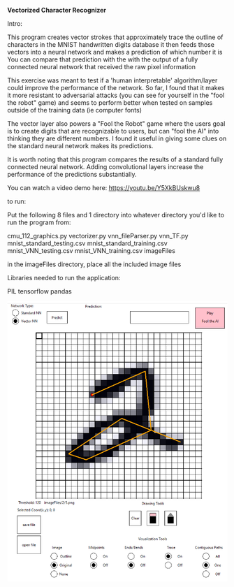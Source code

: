 **Vectorized Character Recognizer**

Intro:

This program creates vector strokes that approximately trace the outline of characters in the MNIST handwritten digits database 
it then feeds those vectors into a neural network and makes a prediction of which number it is 
You can compare that prediction with the with the output of a fully connected neural network that received the raw pixel information

This exercise was meant to test if a 'human interpretable' algorithm/layer could improve the performance of the network.  So far, I found that it
makes it more resistant to adversarial attacks (you can see for yourself in the "fool the robot" game) and seems to perform better when 
tested on samples outside of the training data (ie computer fonts) 

The vector layer also powers a "Fool the Robot" game where the users goal is to create digits that are 
recognizable to users, but can "fool the AI" into thinking they are different numbers. I found it useful in giving some clues on 
the standard neural network makes its predictions.  

It is worth noting that this program compares the results of a standard fully connected neural network. Adding convolutional layers
increase the performance of the predictions substantially.

You can watch a video demo here: https://youtu.be/Y5XkBUskwu8

to run:

Put the following 8 files and 1 directory into whatever directory you'd like to run the program from:

cmu_112_graphics.py
vectorizer.py
vnn_fileParser.py
vnn_TF.py
mnist_standard_testing.csv
mnist_standard_training.csv
mnist_VNN_testing.csv
mnist_VNN_training.csv
imageFiles

in the imageFiles directory, place all the included image files

Libraries needed to run the application:

PIL
tensorflow
pandas

[![Github Dark](https://github.com/JoeBorn/VectNN/blob/main/VNN_Screenshot_2.png)](https://youtu.be/Y5XkBUskwu8)
